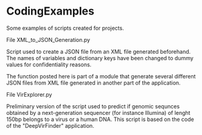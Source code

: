 # CodingExamples

Some examples of scripts created for projects.

File XML_to_JSON_Generation.py

Script used to create a JSON file from an XML file generated beforehand. The names of variables and dictionary keys have been changed to dummy values for confidentiality reasons.

The function posted here is part of a module that generate several different JSON files from XML file generated in another part of the application.

File VirExplorer.py

Preliminary version of the script used to predict if genomic sequnces obtained by a next-generation sequencer (for instance Illumina) of lenght 150bp belongs to a virus or a human DNA. This script is based on the code of the "DeepVirFinder" application.

